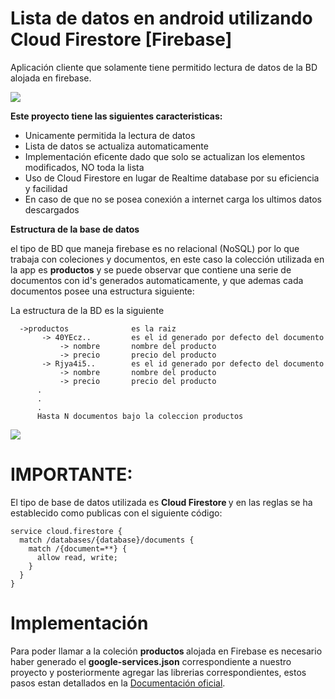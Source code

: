 # Lista de datos en android utilizando Cloud Firestore [Firebase]

Aplicación cliente que solamente tiene permitido lectura de datos de la BD alojada en firebase.

<img src="https://github.com/jonathancplusplus/ClienteFirebase/blob/master/capturas/app_cliente.png" >


<b>Este proyecto tiene las siguientes caracteristicas: </b>

* Unicamente permitida la lectura de datos
* Lista de datos se actualiza automaticamente
* Implementación eficente dado que solo se actualizan los elementos modificados, NO toda la lista 
* Uso de Cloud Firestore en lugar de Realtime database por su eficiencia y facilidad
* En caso de que no se posea conexión a internet carga los ultimos datos descargados

<b>Estructura de la base de datos</b>

el tipo de BD que maneja firebase es no relacional (NoSQL) por lo que trabaja con coleciones y documentos, en este caso la colección utilizada en la app es <b>productos</b> y se puede observar que contiene una serie de documentos con id's generados automaticamente, y que ademas cada documentos posee una estructura siguiente:


La estructura de la BD es la siguiente
     
      ->productos              es la raiz
           -> 40YEcz..         es el id generado por defecto del documento
               -> nombre       nombre del producto
               -> precio       precio del producto
           -> Rjya4i5..        es el id generado por defecto del documento
               -> nombre       nombre del producto
               -> precio       precio del producto
          .
          .
          .
          Hasta N documentos bajo la coleccion productos

<img src="https://github.com/jonathancplusplus/ClienteFirebase/blob/master/capturas/estructura_bd.png">

# IMPORTANTE:
El tipo de base de datos utilizada es <b> Cloud Firestore </b> y en las reglas se ha establecido como publicas con el siguiente código:

    service cloud.firestore {
      match /databases/{database}/documents {
        match /{document=**} {
          allow read, write;
        }
      }
    }


# Implementación

Para poder llamar a la coleción <b> productos </b>  alojada en Firebase es necesario haber generado el <b> google-services.json</b> correspondiente a nuestro proyecto y posteriormente agregar las librerias correspondientes, estos pasos estan detallados en la [Documentación oficial](https://firebase.google.com/docs/android/setup?hl=es-419).
